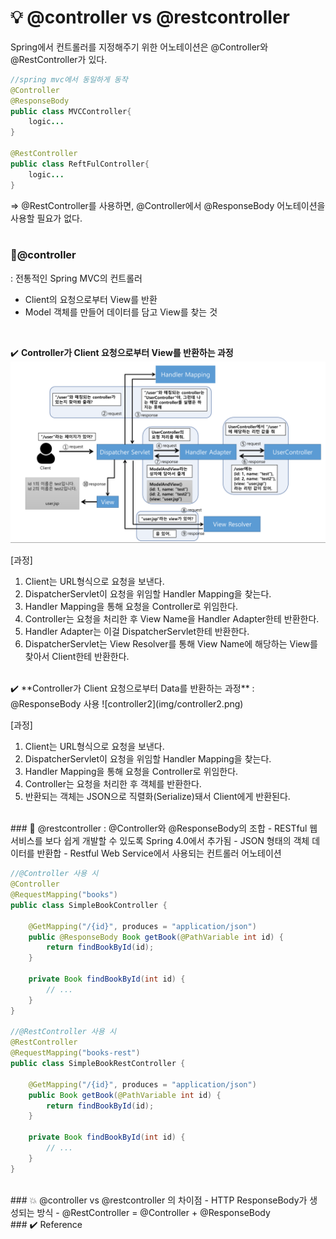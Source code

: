 # 💡 @controller vs @restcontroller  
Spring에서 컨트롤러를 지정해주기 위한 어노테이션은 @Controller와 @RestController가 있다.  
  
``` java
//spring mvc에서 동일하게 동작
@Controller
@ResponseBody
public class MVCController{
	logic...
}

@RestController
public class ReftFulController{
	logic...
}
```
=> @RestController를 사용하면, @Controller에서 @ResponseBody 어노테이션을 사용할 필요가 없다.  
<br/>  
   
### 🍬@controller  
: 전통적인 Spring MVC의 컨트롤러    
- Client의 요청으로부터 View를 반환  
- Model 객체를 만들어 데이터를 담고 View를 찾는 것  
<br/>

✔️ **Controller가 Client 요청으로부터 View를 반환하는 과정**  
![controller](img/controller.png)    
   
[과정]  
1. Client는 URL형식으로 요청을 보낸다.  
2. DispatcherServlet이 요청을 위임할 Handler Mapping을 찾는다.  
3. Handler Mapping을 통해 요청을 Controller로 위임한다.   
4. Controller는 요청을 처리한 후 View Name을 Handler Adapter한테 반환한다.  
5. Handler Adapter는 이걸 DispatcherServlet한테 반환한다.    
6. DispatcherServlet는 View Resolver를 통해 View Name에 해당하는 View를 찾아서 Client한테 반환한다.  
  
<br/>   
✔️ **Controller가 Client 요청으로부터 Data를 반환하는 과정**  
: @ResponseBody 사용  
![controller2](img/controller2.png)    
    
[과정]  
1. Client는 URL형식으로 요청을 보낸다.  
2. DispatcherServlet이 요청을 위임할 Handler Mapping을 찾는다.  
3. Handler Mapping을 통해 요청을 Controller로 위임한다.   
4. Controller는 요청을 처리한 후 객체를 반환한다.  
5. 반환되는 객체는 JSON으로 직렬화(Serialize)돼서 Client에게 반환된다.  

    
<br/>  
### 🍭 @restcontroller  
: @Controller와 @ResponseBody의 조합  
- RESTful 웹 서비스를 보다 쉽게 개발할 수 있도록 Spring 4.0에서 추가됨  
- JSON 형태의 객체 데이터를 반환합  
- Restful Web Service에서 사용되는 컨트롤러 어노테이션  
     
``` java
//@Controller 사용 시 
@Controller
@RequestMapping("books")
public class SimpleBookController {

    @GetMapping("/{id}", produces = "application/json")
    public @ResponseBody Book getBook(@PathVariable int id) {
        return findBookById(id);
    }

    private Book findBookById(int id) {
        // ...
    }
}

//@RestController 사용 시 
@RestController
@RequestMapping("books-rest")
public class SimpleBookRestController {
    
    @GetMapping("/{id}", produces = "application/json")
    public Book getBook(@PathVariable int id) {
        return findBookById(id);
    }

    private Book findBookById(int id) {
        // ...
    }
}
```
  
<br/>  
### 💥 @controller vs @restcontroller 의 차이점  
- HTTP ResponseBody가 생성되는 방식  
- @RestController = @Controller + @ResponseBody  
  
<br/>  
### ✔️ Reference
<https://dncjf64.tistory.com/288>
<https://mangkyu.tistory.com/49>
   
